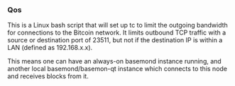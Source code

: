 ### Qos ###

This is a Linux bash script that will set up tc to limit the outgoing bandwidth for connections to the Bitcoin network. It limits outbound TCP traffic with a source or destination port of 23511, but not if the destination IP is within a LAN (defined as 192.168.x.x).

This means one can have an always-on basemond instance running, and another local basemond/basemon-qt instance which connects to this node and receives blocks from it.
